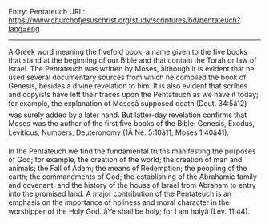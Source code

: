 Entry: Pentateuch
URL: https://www.churchofjesuschrist.org/study/scriptures/bd/pentateuch?lang=eng

---

A Greek word meaning the fivefold book; a name given to the five books that stand at the beginning of our Bible and that contain the Torah or law of Israel. The Pentateuch was written by Moses, although it is evident that he used several documentary sources from which he compiled the book of Genesis, besides a divine revelation to him. It is also evident that scribes and copyists have left their traces upon the Pentateuch as we have it today; for example, the explanation of Mosesâ supposed death (Deut. 34:5â12) was surely added by a later hand. But latter-day revelation confirms that Moses was the author of the first five books of the Bible: Genesis, Exodus, Leviticus, Numbers, Deuteronomy (1Â Ne. 5:10â11; Moses 1:40â41).

In the Pentateuch we find the fundamental truths manifesting the purposes of God; for example, the creation of the world; the creation of man and animals; the Fall of Adam; the means of Redemption; the peopling of the earth; the commandments of God; the establishing of the Abrahamic family and covenant; and the history of the house of Israel from Abraham to entry into the promised land. A major contribution of the Pentateuch is an emphasis on the importance of holiness and moral character in the worshipper of the Holy God. âYe shall be holy; for I am holyâ (Lev. 11:44).
